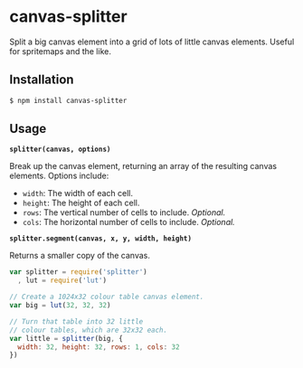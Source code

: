 # canvas-splitter #

Split a big canvas element into a grid of lots of little canvas elements.
Useful for spritemaps and the like.

## Installation ##

``` bash
$ npm install canvas-splitter
```

## Usage ##

**`splitter(canvas, options)`**

Break up the canvas element, returning an array of the resulting canvas
elements. Options include:

* `width`: The width of each cell.
* `height`: The height of each cell.
* `rows`: The vertical number of cells to include. *Optional.*
* `cols`: The horizontal number of cells to include. *Optional.*

**`splitter.segment(canvas, x, y, width, height)`**

Returns a smaller copy of the canvas.

``` javascript
var splitter = require('splitter')
  , lut = require('lut')

// Create a 1024x32 colour table canvas element.
var big = lut(32, 32, 32)

// Turn that table into 32 little
// colour tables, which are 32x32 each.
var little = splitter(big, {
  width: 32, height: 32, rows: 1, cols: 32
})
```
